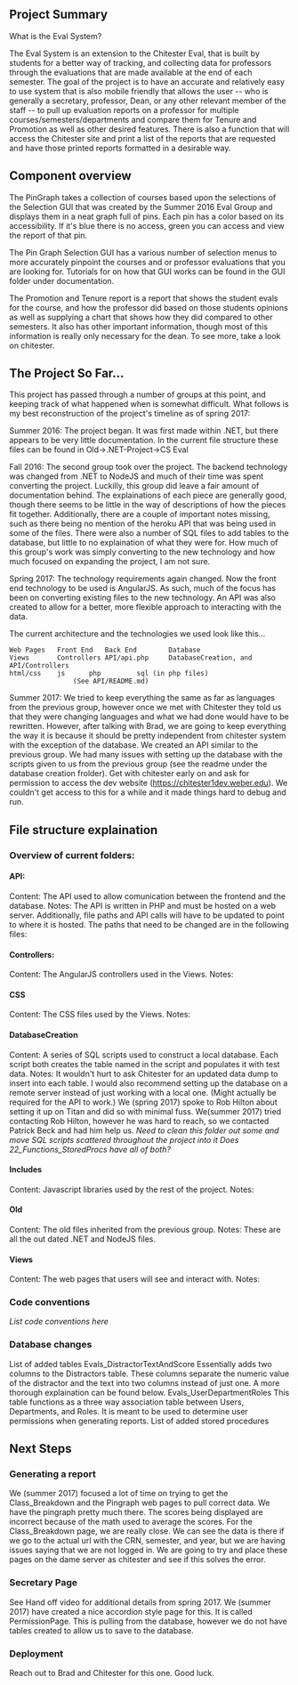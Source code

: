 ## Project Summary
What is the Eval System?

The Eval System is an extension to the Chitester Eval, that is built by students for a better way of tracking, and collecting data for professors through the evaluations that are made available at the end of each semester. The goal of the project is to have an accurate and relatively easy to use system that is also mobile friendly that allows the user -- who is generally a secretary, professor, Dean, or any other relevant member of the staff -- to pull up evaluation reports on a professor for multiple courses/semesters/departments and compare them for Tenure and Promotion as well as other desired features. There is also a function that will access the Chitester site and print a list of the reports that are requested and have those printed reports formatted in a desirable way.
  
## Component overview
  
  The PinGraph takes a collection of courses based upon the selections of the Selection GUI that was created by the Summer 2016 Eval Group and displays them in a neat graph full of pins. Each pin has a color based on its accessibility. If it's blue there is no access, green you can access and view the report of that pin. 
  
  The Pin Graph Selection GUI has a various number of selection menus to more accurately pinpoint the courses and or professor evaluations that you are looking for. Tutorials for on how that GUI works can be found in the GUI folder under documentation.
  
  The Promotion and Tenure report is a report that shows the student evals for the course, and how the professor did based on those students opinions as well as supplying a chart that shows how they did compared to other semesters. It also has other important information, though most of this information is really only necessary for the dean. To see more, take a look on chitester.

## The Project So Far...
This project has passed through a number of groups at this point, and keeping track of what happened when is somewhat difficult. What follows is my best reconstruction of the project's timeline as of spring 2017:
	
Summer 2016: The project began. It was first made within .NET, but there appears to be very little documentation. In the current file structure these files can be found in Old->.NET-Project->CS Eval
	
Fall 2016: The second group took over the project. The backend technology was changed from .NET to NodeJS and much of their time was spent converting the project. Luckilly, this group did leave a fair amount of documentation behind. The explainations of each piece are generally good, though there seems to be little in the way of descriptions of how the pieces fit together. Additionally, there are a couple of important notes missing, such as there being no mention of the heroku API that was being used in some of the files. There were also a number of SQL files to add tables to the database, but little to no explaination of what they were for. How much of this group's work was simply converting to the new technology and how much focused on expanding the project, I am not sure.
		
Spring 2017: The technology requirements again changed. Now the front end technology to be used is AngularJS. As such, much of the focus has been on converting existing files to the new technology. An API was also created to allow for a better, more flexible approach to interacting with the data.

The current architecture and the technologies we used look like this...

```
Web Pages 	Front End	Back End		Database
Views		Controllers	API/api.php		DatabaseCreation, and API/Controllers
html/css	js		php			sql (in php files)
				(See API/README.md)	
```

Summer 2017: We tried to keep everything the same as far as languages from the previous group, however once we met with Chitester they told us that they were changing languages and what we had done would have to be rewritten. However, after talking with Brad, we are going to keep everything the way it is because it should be pretty independent from chitester system with the exception of the database. We created an API similar to the previous group. We had many issues with setting up the database with the scripts given to us from the previous group (see the readme under the database creation frolder). Get with chitester early on and ask for permission to access the dev website (https://chitester1dev.weber.edu). We couldn't get access to this for a while and it made things hard to debug and run.
	
## File structure explaination
### Overview of current folders:
#### API:
Content: The API used to allow comunication between the frontend and the database.
Notes: The API is written in PHP and must be hosted on a web server. Additionally, file paths and API calls will have to be updated to point to where it is hosted. The paths that need to be changed are in the following files:
			
#### Controllers:
Content: The AngularJS controllers used in the Views.
Notes:
			
#### CSS
Content: The CSS files used by the Views.
Notes:
			
#### DatabaseCreation
Content: A series of SQL scripts used to construct a local database. Each script both creates the table named in the script and populates it with test data. 
Notes: It wouldn't hurt to ask Chitester for an updated data dump to insert into each table. I would also recommend setting up the database on a remote server instead of just working with a local one. (Might actually be required for the API to work.) We (spring 2017) spoke to Rob Hilton about setting it up on Titan and did so with minimal fuss. We(summer 2017) tried contacting Rob Hilton, however he was hard to reach, so we contacted Patrick Beck and had him help us.
*Need to clean this folder out some and move SQL scripts scattered throughout the project into it*
*Does 22_Functions_StoredProcs have all of both?*
			
#### Includes
Content: Javascript libraries used by the rest of the project.
Notes:

#### Old
Content: The old files inherited from the previous group. 
Notes: These are all the out dated .NET and NodeJS files.
			
#### Views
Content: The web pages that users will see and interact with.
Notes:
		
### Code conventions
*List code conventions here*

### Database changes
List of added tables
		Evals_DistractorTextAndScore
			Essentially adds two columns to the Distractors table. These columns separate the numeric value of the distractor and the text into two columns instead of just one. A more thorough explaination can be found below.
		Evals_UserDepartmentRoles
			This table functions as a three way association table between Users, Departments, and Roles. It is meant to be used to determine user permissions when generating reports. 
List of added stored procedures

## Next Steps

### Generating a report
We (summer 2017) focused a lot of time on trying to get the Class_Breakdown and the Pingraph web pages to pull correct data. We have the pingraph pretty much there. The scores being displayed are incorrect because of the math used to average the scores. For the Class_Breakdown page, we are really close. We can see the data is there if we go to the actual url with the CRN, semester, and year, but we are having issues saying that we are not logged in. We are going to try and place these pages on the dame server as chitester and see if this solves the error.

### Secretary Page
See Hand off video for additional details from spring 2017.
We (summer 2017) have created a nice accordion style page for this. It is called PermissionPage. This is pulling from the database, however we do not have tables created to allow us to save to the database.

### Deployment
Reach out to Brad and Chitester for this one. Good luck.